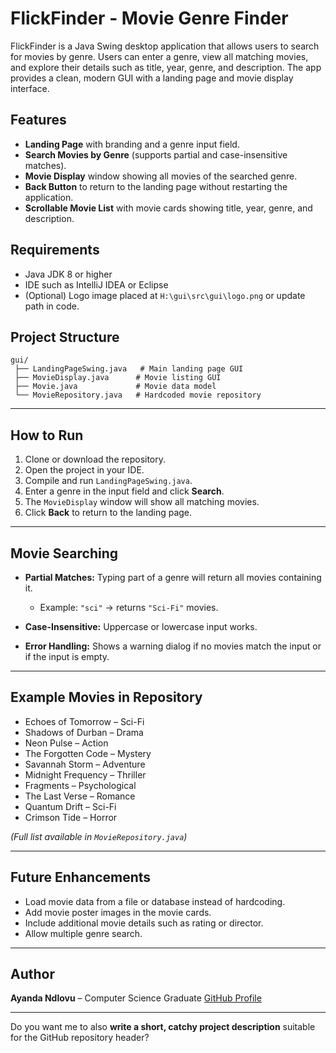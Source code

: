 
# FlickFinder - Movie Genre Finder

FlickFinder is a Java Swing desktop application that allows users to search for movies by genre. Users can enter a genre, view all matching movies, and explore their details such as title, year, genre, and description. The app provides a clean, modern GUI with a landing page and movie display interface.


## Features

* **Landing Page** with branding and a genre input field.
* **Search Movies by Genre** (supports partial and case-insensitive matches).
* **Movie Display** window showing all movies of the searched genre.
* **Back Button** to return to the landing page without restarting the application.
* **Scrollable Movie List** with movie cards showing title, year, genre, and description.


## Requirements

* Java JDK 8 or higher
* IDE such as IntelliJ IDEA or Eclipse
* (Optional) Logo image placed at `H:\gui\src\gui\logo.png` or update path in code.



## Project Structure

```
gui/
 ├── LandingPageSwing.java   # Main landing page GUI
 ├── MovieDisplay.java      # Movie listing GUI
 ├── Movie.java             # Movie data model
 └── MovieRepository.java   # Hardcoded movie repository
```

---

## How to Run

1. Clone or download the repository.
2. Open the project in your IDE.
3. Compile and run `LandingPageSwing.java`.
4. Enter a genre in the input field and click **Search**.
5. The `MovieDisplay` window will show all matching movies.
6. Click **Back** to return to the landing page.

---

## Movie Searching

* **Partial Matches:** Typing part of a genre will return all movies containing it.

  * Example: `"sci"` → returns `"Sci-Fi"` movies.
* **Case-Insensitive:** Uppercase or lowercase input works.
* **Error Handling:** Shows a warning dialog if no movies match the input or if the input is empty.

---

## Example Movies in Repository

* Echoes of Tomorrow – Sci-Fi
* Shadows of Durban – Drama
* Neon Pulse – Action
* The Forgotten Code – Mystery
* Savannah Storm – Adventure
* Midnight Frequency – Thriller
* Fragments – Psychological
* The Last Verse – Romance
* Quantum Drift – Sci-Fi
* Crimson Tide – Horror

*(Full list available in `MovieRepository.java`)*

---

## Future Enhancements

* Load movie data from a file or database instead of hardcoding.
* Add movie poster images in the movie cards.
* Include additional movie details such as rating or director.
* Allow multiple genre search.

---

## Author

**Ayanda Ndlovu** – Computer Science Graduate
[GitHub Profile](https://github.com/yourusername)

---

Do you want me to also **write a short, catchy project description** suitable for the GitHub repository header?

